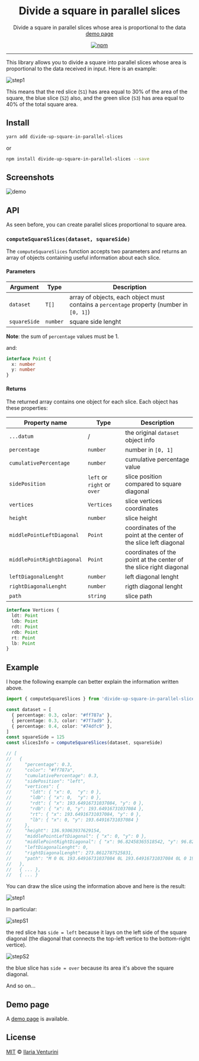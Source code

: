 <div align="center" style="text-align: center;">
  <h1>Divide a square in parallel slices</h1>

Divide a square in parallel slices whose area is proportional to the data
[demo page](https://divide-up-square-in-parallel-slices.vercel.app/)
</div>

<p align="center">
  <!-- npm version -->
  <a href="https://www.npmjs.com/package/divide-up-square-in-parallel-slices">
    <img alt="npm"
      src="https://img.shields.io/npm/v/divide-up-square-in-parallel-slices">
  </a>
</p>

</div>

---

This library allows you to divide a square into parallel slices whose area is proportional to the data received in input.
Here is an example:

![step1](https://user-images.githubusercontent.com/44204353/103179908-cf93ea00-4890-11eb-842b-8f7d56e98152.png)

This means that the red slice (`S1`) has area equal to 30% of the area of ​​the square, the blue slice (`S2`) also, and the green slice (`S3`) has area equal to 40% of the total square area.

## Install

```bash
yarn add divide-up-square-in-parallel-slices
```

or

```bash
npm install divide-up-square-in-parallel-slices --save
```

## Screenshots

![demo](https://user-images.githubusercontent.com/44204353/103179904-cacf3600-4890-11eb-9eed-687a068f2427.gif)

## API

As seen before, you can create parallel slices proportional to square area.

### `computeSquareSlices(dataset, squareSide)`

The `computeSquareSlices` function accepts two parameters and returns an array of objects containing useful information about each slice.

#### Parameters

| Argument     | Type     | Description                                                                              |
| ------------ | -------- | ---------------------------------------------------------------------------------------- |
| `dataset`    | `T[]`    | array of objects, each object must contains a `percentage` property (number in `[0, 1]`) |
| `squareSide` | `number` | square side lenght                                                                       |

**Note**: the sum of `percentage` values must be 1.

and:

```ts
interface Point {
  x: number
  y: number
}
```

#### Returns

The returned array contains one object for each slice. Each object has these properties:

| Property name              | Type                        | Description                                                        |
| -------------------------- | --------------------------- | ------------------------------------------------------------------ |
| `...datum`                 | /                           | the original `dataset` object info                                 |
| `percentage`               | `number`                    | number in `[0, 1]`                                                 |
| `cumulativePercentage`     | `number`                    | cumulative percentage value                                        |
| `sidePosition`             | `left` or `right` or `over` | slice position compared to square diagonal                         |
| `vertices`                 | `Vertices`                  | slice vertices coordinates                                         |
| `height`                   | `number`                    | slice height                                                       |
| `middlePointLeftDiagonal`  | `Point`                     | coordinates of the point at the center of the slice left diagonal  |
| `middlePointRightDiagonal` | `Point`                     | coordinates of the point at the center of the slice right diagonal |
| `leftDiagonalLenght`       | `number`                    | left diagonal lenght                                               |
| `rightDiagonalLenght`      | `number`                    | rigth diagonal lenght                                              |
| `path`                     | `string`                    | slice path                                                         |

```ts
interface Vertices {
  ldt: Point
  ldb: Point
  rdt: Point
  rdb: Point
  rt: Point
  lb: Point
}
```

## Example

I hope the following example can better explain the information written above.

```ts
import { computeSquareSlices } from 'divide-up-square-in-parallel-slices'

const dataset = [
  { percentage: 0.3, color: "#ff787a" },
  { percentage: 0.3, color: "#7f7ad9" },
  { percentage: 0.4, color: "#74dfc9" },
]
const squareSide = 125
const slicesInfo = computeSquareSlices(dataset, squareSide)

// [
//   {
//     "percentage": 0.3,
//     "color": "#ff787a",
//     "cumulativePercentage": 0.3,
//     "sidePosition": "left",
//     "vertices": {
//       "ldt": { "x": 0,  "y": 0 },
//       "ldb": { "x": 0,  "y": 0 },
//       "rdt": { "x": 193.64916731037084, "y": 0 },
//       "rdb": { "x": 0, "y": 193.64916731037084 },
//       "rt": { "x": 193.64916731037084, "y": 0 },
//       "lb": { "x": 0, "y": 193.64916731037084 }
//     },
//     "height": 136.93063937629154,
//     "middlePointLeftDiagonal": { "x": 0, "y": 0 },
//     "middlePointRightDiagonal": { "x": 96.82458365518542, "y": 96.82458365518542 },
//     "leftDiagonalLenght": 0,
//     "rightDiagonalLenght": 273.8612787525831,
//     "path": "M 0 0L 193.64916731037084 0L 193.64916731037084 0L 0 193.64916731037084L 0 193.64916731037084L 0 0 Z"
//   },
//   { ... },
//   { ... }
```

You can draw the slice using the information above and here is the result:

![step1](https://user-images.githubusercontent.com/44204353/103179926-fce09800-4890-11eb-9de0-ec2cc5e07bf6.png)

In particular:

![stepS1](https://user-images.githubusercontent.com/44204353/103180717-9b242c00-4898-11eb-820e-9f9e96df0635.png)

the red slice has `side = left` because it lays on the left side of the square diagonal (the diagonal that connects the top-left vertice to the bottom-right vertice).

![stepS2](https://user-images.githubusercontent.com/44204353/103180718-9cedef80-4898-11eb-880d-1ad0d5e49032.png)

the blue slice has `side = over` because its area it's above the square diagonal.

And so on...

## Demo page

A [demo page](https://divide-up-square-in-parallel-slices.vercel.app/) is available.

## License

[MIT](https://github.com/ilariaventurini/divide-up-square-in-parallel-slices/blob/master/LICENSE) © [Ilaria Venturini](https://github.com/ilariaventurini)
